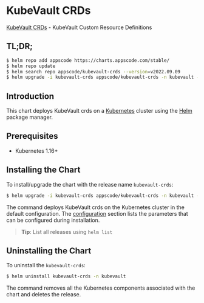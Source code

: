 # KubeVault CRDs

[KubeVault CRDs](https://github.com/kubevault) - KubeVault Custom Resource Definitions

## TL;DR;

```bash
$ helm repo add appscode https://charts.appscode.com/stable/
$ helm repo update
$ helm search repo appscode/kubevault-crds --version=v2022.09.09
$ helm upgrade -i kubevault-crds appscode/kubevault-crds -n kubevault --create-namespace --version=v2022.09.09
```

## Introduction

This chart deploys KubeVault crds on a [Kubernetes](http://kubernetes.io) cluster using the [Helm](https://helm.sh) package manager.

## Prerequisites

- Kubernetes 1.16+

## Installing the Chart

To install/upgrade the chart with the release name `kubevault-crds`:

```bash
$ helm upgrade -i kubevault-crds appscode/kubevault-crds -n kubevault --create-namespace --version=v2022.09.09
```

The command deploys KubeVault crds on the Kubernetes cluster in the default configuration. The [configuration](#configuration) section lists the parameters that can be configured during installation.

> **Tip**: List all releases using `helm list`

## Uninstalling the Chart

To uninstall the `kubevault-crds`:

```bash
$ helm uninstall kubevault-crds -n kubevault
```

The command removes all the Kubernetes components associated with the chart and deletes the release.


